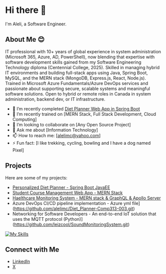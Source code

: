 # Hi there 👋

I'm Aleli, a Software Engineer.

## About Me 😊
IT professional with 10+ years of global experience in system administration (Microsoft 365, Azure, AD, PowerShell), now blending that expertise with software development skills gained from my Software Engineering Technology diploma (Centennial College, 2025).
Skilled in managing hybrid IT environments and building full-stack apps using Java, Spring Boot, MySQL, and the MERN stack (MongoDB, Express.js, React, Node.js).
Trained in Microsoft Azure Fundamentals/Azure DevOps services and passionate about supporting secure, scalable systems and meaningful software solutions. Open to hybrid or remote roles in Canada in system administration, backend dev, or IT infrastructure.

- 🔭 I’m recently completed [Diet Planner Web App in Spring Boot](https://github.com/leizcool/Personalized-Diet-Planner.git)
- 🌱 I’m recently trained on [MERN Stack, Full Stack Development, Cloud Computing]
- 👯 I’m looking to collaborate on [Any Open Source Project]
- 💬 Ask me about [Information Technology]
- 📫 How to reach me: [alelimc@yahoo.com]
- ⚡ Fun fact: [I like trekking, cycling, bowling and I have a dog named Pixel]

## Projects

Here are some of my projects:

- [Personalized Diet Planner - Spring Boot JavaEE](https://github.com/leizcool/Personalized-Diet-Planner.git)
- [Student Course Management Web App - MERN Stack](https://github.com/leizcool/Student-Course-Web-App.git)
- [Haelthcare Monitoring System - MERN stack & GraphQL & Apollo Server](https://github.com/leizcool/Healthcare-Monitoring-System.git)
- Azure DevOps CI/CD pipeline implementation - Azure yml file](https://github.com/alelimc/Diet_Planner-Comp313-003.git)
- Networking for Software Developers - An end-to-end IoT solution that uses the MQTT protocol (Python)](https://github.com/leizcool/SoundMonitoringSystem.git)

[![My Skills](https://skillicons.dev/icons?i=java,js,python,dotnet,react,mongodb,mysql,sqlite,aws,azure,gcp&theme=light)](https://skillicons.dev)

## Connect with Me

- [LinkedIn](https://www.linkedin.com/in/alelimacapagal)
- [X](https://x.com/leizcool2025)
